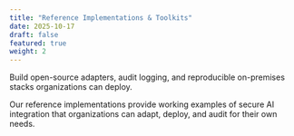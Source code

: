 ```yaml
---
title: "Reference Implementations & Toolkits"
date: 2025-10-17
draft: false
featured: true
weight: 2
---
```


Build open-source adapters, audit logging, and reproducible on-premises stacks organizations can deploy.

Our reference implementations provide working examples of secure AI integration that organizations can adapt, deploy, and audit for their own needs.
